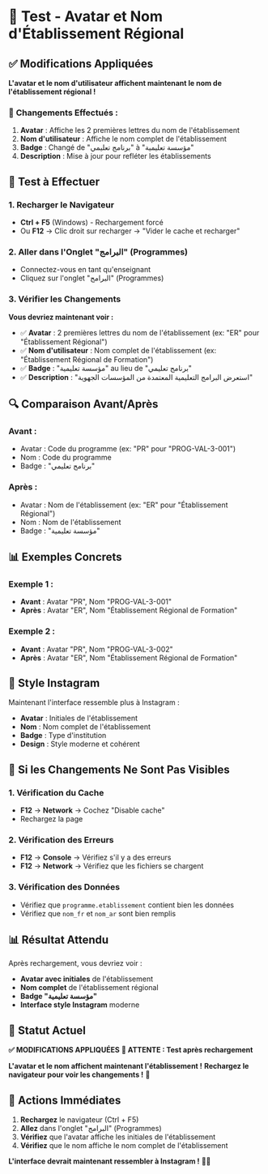 # 🧪 Test - Avatar et Nom d'Établissement Régional

## ✅ **Modifications Appliquées**

**L'avatar et le nom d'utilisateur affichent maintenant le nom de l'établissement régional !**

### 📝 **Changements Effectués :**

1. **Avatar** : Affiche les 2 premières lettres du nom de l'établissement
2. **Nom d'utilisateur** : Affiche le nom complet de l'établissement
3. **Badge** : Changé de "برنامج تعليمي" à "مؤسسة تعليمية"
4. **Description** : Mise à jour pour refléter les établissements

## 🎯 **Test à Effectuer**

### **1. Recharger le Navigateur**
- **Ctrl + F5** (Windows) - Rechargement forcé
- Ou **F12** → Clic droit sur recharger → "Vider le cache et recharger"

### **2. Aller dans l'Onglet "البرامج" (Programmes)**
- Connectez-vous en tant qu'enseignant
- Cliquez sur l'onglet "البرامج" (Programmes)

### **3. Vérifier les Changements**

**Vous devriez maintenant voir :**

- ✅ **Avatar** : 2 premières lettres du nom de l'établissement (ex: "ER" pour "Établissement Régional")
- ✅ **Nom d'utilisateur** : Nom complet de l'établissement (ex: "Établissement Régional de Formation")
- ✅ **Badge** : "مؤسسة تعليمية" au lieu de "برنامج تعليمي"
- ✅ **Description** : "استعرض البرامج التعليمية المعتمدة من المؤسسات الجهوية"

## 🔍 **Comparaison Avant/Après**

### **Avant :**
- Avatar : Code du programme (ex: "PR" pour "PROG-VAL-3-001")
- Nom : Code du programme
- Badge : "برنامج تعليمي"

### **Après :**
- Avatar : Nom de l'établissement (ex: "ER" pour "Établissement Régional")
- Nom : Nom de l'établissement
- Badge : "مؤسسة تعليمية"

## 📊 **Exemples Concrets**

### **Exemple 1 :**
- **Avant** : Avatar "PR", Nom "PROG-VAL-3-001"
- **Après** : Avatar "ER", Nom "Établissement Régional de Formation"

### **Exemple 2 :**
- **Avant** : Avatar "PR", Nom "PROG-VAL-3-002"
- **Après** : Avatar "ER", Nom "Établissement Régional de Formation"

## 🎨 **Style Instagram**

Maintenant l'interface ressemble plus à Instagram :
- **Avatar** : Initiales de l'établissement
- **Nom** : Nom complet de l'établissement
- **Badge** : Type d'institution
- **Design** : Style moderne et cohérent

## 🚨 **Si les Changements Ne Sont Pas Visibles**

### **1. Vérification du Cache**
- **F12** → **Network** → Cochez "Disable cache"
- Rechargez la page

### **2. Vérification des Erreurs**
- **F12** → **Console** → Vérifiez s'il y a des erreurs
- **F12** → **Network** → Vérifiez que les fichiers se chargent

### **3. Vérification des Données**
- Vérifiez que `programme.etablissement` contient bien les données
- Vérifiez que `nom_fr` et `nom_ar` sont bien remplis

## 📊 **Résultat Attendu**

Après rechargement, vous devriez voir :

- **Avatar avec initiales** de l'établissement
- **Nom complet** de l'établissement régional
- **Badge "مؤسسة تعليمية"**
- **Interface style Instagram** moderne

## 🎉 **Statut Actuel**

**✅ MODIFICATIONS APPLIQUÉES**
**🔄 ATTENTE : Test après rechargement**

**L'avatar et le nom affichent maintenant l'établissement !**
**Rechargez le navigateur pour voir les changements !** 🚀

## 🎯 **Actions Immédiates**

1. **Rechargez** le navigateur (Ctrl + F5)
2. **Allez** dans l'onglet "البرامج" (Programmes)
3. **Vérifiez** que l'avatar affiche les initiales de l'établissement
4. **Vérifiez** que le nom affiche le nom complet de l'établissement

**L'interface devrait maintenant ressembler à Instagram !** 📱✨
